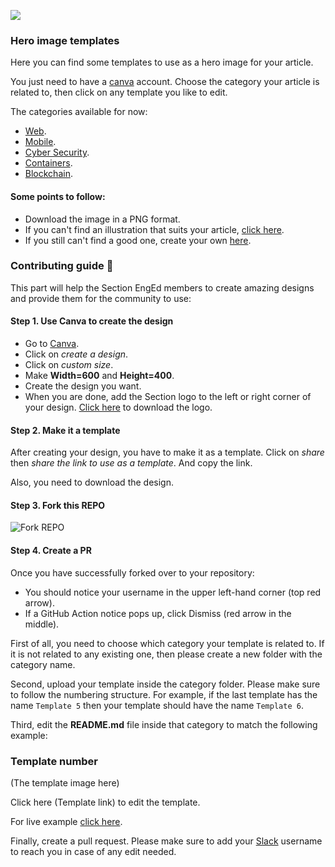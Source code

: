 ![](https://github.com/ahmadmardeni1/Test/blob/main/hero%20image%20template.png)

### Hero image templates
Here you can find some templates to use as a hero image for your article.

You just need to have a [canva](https://www.canva.com/) account. Choose the category your article is related to, then click on any template you like to edit.

The categories available for now:
- [Web](https://github.com/ahmadmardeni1/Test/tree/main/Web).
- [Mobile](https://github.com/ahmadmardeni1/Test/tree/main/Mobile).
- [Cyber Security](https://github.com/ahmadmardeni1/Test/tree/main/Cyber-Security).
- [Containers](https://github.com/ahmadmardeni1/Test/tree/main/Containers).
- [Blockchain](https://github.com/ahmadmardeni1/Test/tree/main/Blockchain).

#### Some points to follow:
- Download the image in a PNG format.
- If you can't find an illustration that suits your article, [click here](https://www.dropbox.com/sh/n77qu7u4lnsdl3p/AADBdAfi7UyyvCn4_L5SrcSya?dl=0).
- If you still can't find a good one, create your own [here](https://storyset.com/).

### Contributing guide :pencil:
This part will help the Section EngEd members to create amazing designs and provide them for the community to use:

#### Step 1. Use Canva to create the design
- Go to [Canva](https://www.canva.com/).
- Click on *create a design*.
- Click on *custom size*.
- Make **Width=600** and **Height=400**.
- Create the design you want.
- When you are done, add the Section logo to the left or right corner of your design. [Click here](https://github.com/ahmadmardeni1/Test/blob/main/section%20logo.jpg) to download the logo.

#### Step 2. Make it a template
After creating your design, you have to make it as a template. Click on *share* then *share the link to use as a template*. And copy the link.

Also, you need to download the design.

#### Step 3. Fork this REPO
![Fork REPO](https://github.com/ahmadmardeni1/Test/blob/main/FORKREPO.PNG)

#### Step 4. Create a PR
Once you have successfully forked over to your repository:
- You should notice your username in the upper left-hand corner (top red arrow).
- If a GitHub Action notice pops up, click Dismiss (red arrow in the middle).

First of all, you need to choose which category your template is related to. If it is not related to any existing one, then please create a new folder with the category name.

Second, upload your template inside the category folder. Please make sure to follow the numbering structure. For example, if the last template has the name `Template 5` then your template should have the name `Template 6`.

Third, edit the **README.md** file inside that category to match the following example:

### Template number
(The template image here)

Click here (Template link) to edit the template.

For live example [click here](https://github.com/ahmadmardeni1/Test/tree/main/Web).

Finally, create a pull request. Please make sure to add your [Slack](https://slack.com/) username to reach you in case of any edit needed.
